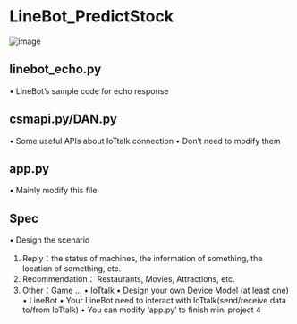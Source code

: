 # LineBot_PredictStock
![image](https://github.com/wengjiahuang0529/LineBot_PredictStock/assets/96289978/cc2e8b1e-5c86-4b3c-afe0-9795f447d62e)

**<h2>linebot_echo.py</h2>**
• LineBot’s sample code for echo response  

**<h2>csmapi.py/DAN.py</h2>**
• Some useful APIs about IoTtalk connection
• Don’t need to modify them
**<h2>app.py</h2>**
• Mainly modify this file

**<h2>Spec</h2>**
• Design the scenario
1. Reply：the status of machines, the information of something, the location of something, etc.
2. Recommendation： Restaurants, Movies, Attractions, etc.
3. Other：Game …
• IoTtalk
• Design your own Device Model (at least one)
• LineBot
• Your LineBot need to interact with IoTtalk(send/receive data to/from IoTtalk)
• You can modify ‘app.py’ to finish mini project 4

